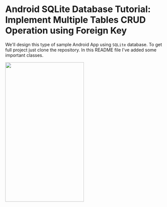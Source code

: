 # Android SQLite Database Tutorial: Implement Multiple Tables CRUD Operation using Foreign Key

We'll design this type of sample Android App using `SQLite` database. To get full project just clone the repository. In this README file I've added some important classes.

<img src="https://raw.githubusercontent.com/hasancse91/Android-SQLite-Tutorial/master/sqlite-app-screenshot.gif" width="250" height="444" />
